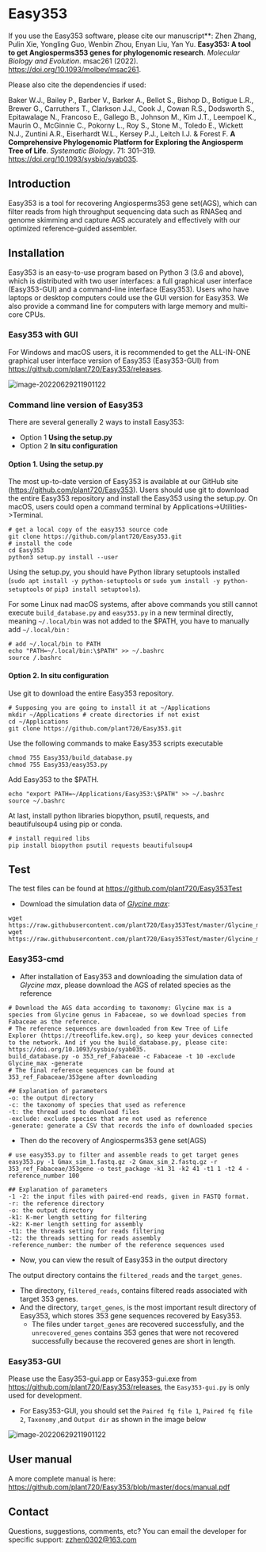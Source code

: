# Easy353
If you use the Easy353 software, please cite our manuscript**: Zhen Zhang, Pulin Xie, Yongling Guo, Wenbin Zhou, Enyan Liu, Yan Yu. **Easy353: A tool to get Angiosperms353 genes for phylogenomic research**. *Molecular Biology and Evolution*. msac261 (2022). https://doi.org/10.1093/molbev/msac261.

Please also cite the dependencies if used:

Baker W.J., Bailey P., Barber V., Barker A., Bellot S., Bishop D., Botigue L.R., Brewer G., Carruthers T., Clarkson J.J., Cook J., Cowan R.S., Dodsworth S., Epitawalage N., Francoso E., Gallego B., Johnson M., Kim J.T., Leempoel K., Maurin O., McGinnie C., Pokorny L., Roy S., Stone M., Toledo E., Wickett N.J., Zuntini A.R., Eiserhardt W.L., Kersey P.J., Leitch I.J. & Forest F. **A Comprehensive Phylogenomic Platform for Exploring the Angiosperm Tree of Life**. *Systematic Biology*. 71: 301–319. https://doi.org/10.1093/sysbio/syab035.

## Introduction

Easy353 is a tool for recovering Angiosperms353 gene set(AGS), which can filter reads from high throughput sequencing data such as RNASeq and genome skimming and capture AGS accurately and effectively with our optimized reference-guided assembler. 

## Installation

Easy353 is an easy-to-use program based on Python 3 (3.6 and above), which is distributed with two user interfaces: a full graphical user interface (Easy353-GUI) and a command-line interface (Easy353). Users who have laptops or desktop computers could use the GUI version for Easy353. 
We also provide a command line for computers with large memory and multi-core CPUs.

### Easy353 with GUI

For Windows and macOS users, it is recommended to get the ALL-IN-ONE graphical user interface version of Easy353 (Easy353-GUI) from https://github.com/plant720/Easy353/releases.

![image-20220629211901122](https://cdn.jsdelivr.net/gh/plant720/TyporaPic/img/20220629211901.png)

### Command line version of Easy353

There are several generally 2 ways to install Easy353:

* Option 1 **Using the setup.py**
* Option 2 **In situ configuration**

#### Option 1. Using the setup.py

The most up-to-date version of Easy353 is available at our GitHub site (https://github.com/plant720/Easy353). Users should use git to download the entire Easy353 repository and install the Easy353 using the setup.py. On macOS, users could open a command terminal by Applications->Utilities->Terminal.

```shell
# get a local copy of the easy353 source code
git clone https://github.com/plant720/Easy353.git
# install the code 
cd Easy353
python3 setup.py install --user
```

Using the setup.py, you should have Python library setuptools installed (`sudo apt install -y python-setuptools` or `sudo yum install -y python-setuptools` or `pip3 install setuptools`).

For some Linux nad macOS systems, after above commands you still cannot execute `build_database.py` and `easy353.py` in a new terminal directly, meaning `~/.local/bin` was not added to the \$PATH, you have to manually add `~/.local/bin` :

```shell
# add ~/.local/bin to PATH
echo "PATH=~/.local/bin:\$PATH" >> ~/.bashrc
source /.bashrc
```

#### Option 2. In situ configuration

Use git to download the entire Easy353 repository.

```shell
# Supposing you are going to install it at ~/Applications
mkdir ~/Applications # create directories if not exist
cd ~/Applications
git clone https://github.com/plant720/Easy353.git
```

Use the following commands to make Easy353 scripts executable

```shell
chmod 755 Easy353/build_database.py
chmod 755 Easy353/easy353.py
```

Add Easy353 to the $PATH.

```shell
echo "export PATH=~/Applications/Easy353:\$PATH" >> ~/.bashrc
source ~/.bashrc
```

At last, install python libraries biopython, psutil, requests, and beautifulsoup4 using pip or conda.

```shell
# install required libs
pip install biopython psutil requests beautifulsoup4
```

## Test
The test files can be found at https://github.com/plant720/Easy353Test

* Download the simulation data of [*Glycine max*](https://github.com/plant720/Easy353Test/tree/master/Glycine_max):

```shell
wget https://raw.githubusercontent.com/plant720/Easy353Test/master/Glycine_max/Gmax_sim_1.fastq.gz
wget https://raw.githubusercontent.com/plant720/Easy353Test/master/Glycine_max/Gmax_sim_2.fastq.gz
```

### Easy353-cmd

* After installation of Easy353 and downloading the simulation data of *Glycine max*, please download the AGS of related species as the reference

```shell
# Download the AGS data according to taxonomy: Glycine max is a species from Glycine genus in Fabaceae, so we download species from Fabaceae as the reference.
# The reference sequences are downloaded from Kew Tree of Life Explorer (https://treeoflife.kew.org), so keep your devices connected to the network. And if you the build_database.py, please cite: https://doi.org/10.1093/sysbio/syab035.
build_database.py -o 353_ref_Fabaceae -c Fabaceae -t 10 -exclude Glycine_max -generate 
# The final reference sequences can be found at 353_ref_Fabaceae/353gene after downloading

## Explanation of parameters
-o: the output directory
-c: the taxonomy of species that used as reference
-t: the thread used to download files
-exclude: exclude species that are not used as reference
-generate: generate a CSV that records the info of downloaded species
```

* Then do the recovery of Angiosperms353 gene set(AGS)

```shell
# use easy353.py to filter and assemble reads to get target genes
easy353.py -1 Gmax_sim_1.fastq.gz -2 Gmax_sim_2.fastq.gz -r 353_ref_Fabaceae/353gene -o test_package -k1 31 -k2 41 -t1 1 -t2 4 -reference_number 100

## Explanation of parameters
-1 -2: the input files with paired-end reads, given in FASTQ format. 
-r: the reference directory
-o: the output directory
-k1: K-mer length setting for filtering
-k2: K-mer length setting for assembly
-t1: the threads setting for reads filtering
-t2: the threads setting for reads assembly
-reference_number: the number of the reference sequences used
```

* Now, you can view the result of Easy353 in the output directory

The output directory contains the `filtered_reads` and the `target_genes`. 

* The directory, `filtered_reads`, contains filtered reads associated with target 353 genes. 
* And the directory, `target_genes`, is the most important result directory of Easy353, which stores 353 gene sequences recovered by Easy353. 
  * The files under `target_genes` are recovered successfully, and the `unrecovered_genes`  contains 353 genes that were not recovered successfully because the recovered genes are short in length.

### Easy353-GUI

Please use the Easy353-gui.app or Easy353-gui.exe from https://github.com/plant720/Easy353/releases, the `Easy353-gui.py` is only used for development.

* For Easy353-GUI, you should set the `Paired fq file 1`, `Paired fq file 2`, `Taxonomy` ,and `Output dir` as shown in the image below

![image-20220629211901122](https://cdn.jsdelivr.net/gh/plant720/TyporaPic/img/20220629211901.png)

## User manual

A more complete manual is here: https://github.com/plant720/Easy353/blob/master/docs/manual.pdf

## Contact

Questions, suggestions, comments, etc? You can email the developer for specific support: zzhen0302@163.com
